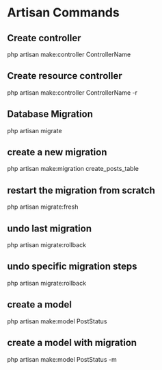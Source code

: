# Artisan Commands

## Create controller
php artisan make:controller ControllerName

## Create resource controller
php artisan make:controller ControllerName -r


## Database Migration
php artisan migrate


## create a new migration
php artisan make:migration create_posts_table


## restart the migration from scratch
php artisan migrate:fresh


## undo last migration
php artisan migrate:rollback

## undo specific migration steps
php artisan migrate:rollback


## create a model
php artisan make:model PostStatus

## create a model with migration
php artisan make:model PostStatus -m

